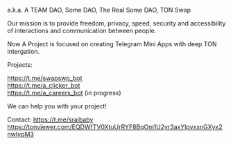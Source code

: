 a.k.a. A TEAM DAO, Some DAO, The Real Some DAO, TON Swap

Our mission is to provide freedom, privacy, speed, security and accessibility of interactions and communication between people.

Now A Project is focused on creating Telegram Mini Apps with deep TON intergation.

Projects:

https://t.me/swapswp_bot \
https://t.me/a_clicker_bot \
https://t.me/a_careers_bot (in progress)

We can help you with your project!

Contact:
https://t.me/sraibaby
https://tonviewer.com/EQDWfTV0XtuUrRYF8BqOm1U2yr3axYlpvxxnGXyx2nwIypM3
